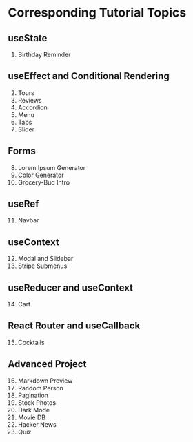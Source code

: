 # Corresponding Tutorial Topics

## useState

1. Birthday Reminder

## useEffect and Conditional Rendering

2. Tours
3. Reviews
4. Accordion
5. Menu
6. Tabs
7. Slider

## Forms

8. Lorem Ipsum Generator
9. Color Generator
10. Grocery-Bud Intro

## useRef

11. Navbar

## useContext

12. Modal and Slidebar
13. Stripe Submenus

## useReducer and useContext

14. Cart

## React Router and useCallback

15. Cocktails

## Advanced Project

16. Markdown Preview
17. Random Person
18. Pagination
19. Stock Photos
20. Dark Mode
21. Movie DB
22. Hacker News
23. Quiz
